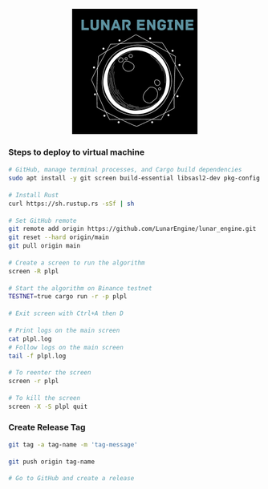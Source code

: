 <p align="center">
  <a href="https://lunarengine.xyz">
    <img alt="Lunar Engine" src="./logo.png" width="250" />
  </a>
</p>

[//]: # (# Lunar Engine)

### Steps to deploy to virtual machine
```bash
# GitHub, manage terminal processes, and Cargo build dependencies
sudo apt install -y git screen build-essential libsasl2-dev pkg-config libfontconfig libfontconfig1-dev

# Install Rust
curl https://sh.rustup.rs -sSf | sh

# Set GitHub remote
git remote add origin https://github.com/LunarEngine/lunar_engine.git
git reset --hard origin/main
git pull origin main

# Create a screen to run the algorithm
screen -R plpl

# Start the algorithm on Binance testnet
TESTNET=true cargo run -r -p plpl

# Exit screen with Ctrl+A then D

# Print logs on the main screen
cat plpl.log
# Follow logs on the main screen
tail -f plpl.log

# To reenter the screen
screen -r plpl

# To kill the screen
screen -X -S plpl quit
```

### Create Release Tag
```bash
git tag -a tag-name -m 'tag-message'

git push origin tag-name

# Go to GitHub and create a release
```